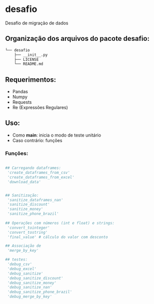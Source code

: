 # desafio

Desafio de migração de dados

## Organização dos arquivos do pacote desafio:

```bash
└── desafio
    ├── __init__.py
    ├── LICENSE
    └── README.md
```

## Requerimentos:

* Pandas
* Numpy
* Requests
* Re (Expressões Regulares)

## Uso:

* Como __main__: inicia o modo de teste unitário
* Caso contrário: funções

### Funções:

```python

## Carregando dataframes:
 'create_dataframes_from_csv'
 'create_dataframes_from_excel'
 'download_data'


## Sanitização:
 'sanitize_dataframes_nan'
 'sanitize_discount'
 'sanitize_money'
 'sanitize_phone_brazil'
 
## Operações com números (int e float) e strings:
 'convert_tointeger' 
 'convert_tostring'
 'final_value' # cálculo do valor com desconto

## Associação de 
 'merge_by_key'

## testes:
 'debug_csv'
 'debug_excel'
 'debug_sanitize'
 'debug_sanitize_discount'
 'debug_sanitize_money'
 'debug_sanitize_nan'
 'debug_sanitize_phone_brazil'
 'debug_merge_by_key'

```
